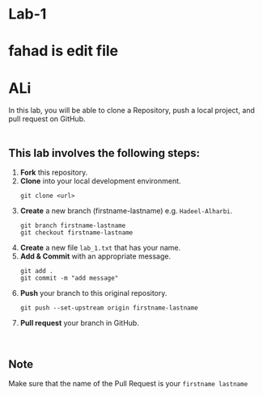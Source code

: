 # Lab-1
# fahad is edit file 
# ALi
In this lab, you will be able to clone a Repository, push a local project, and pull request on GitHub.<br/>
<br/>

## This lab involves the following steps:
1. **Fork** this repository.
2. **Clone** into your local development environment.
    ```console 
    git clone <url>
    ```
3. **Create** a new branch (firstname-lastname) e.g. `Hadeel-Alharbi`.
   ```console 
   git branch firstname-lastname
   git checkout firstname-lastname
   ```
4. **Create** a new file `lab_1.txt` that has your name.
5. **Add & Commit** with an appropriate message.
   ```console 
   git add .
   git commit -m "add message"
   ```
6. **Push** your branch to this original repository.
    ```console 
    git push --set-upstream origin firstname-lastname
    ```
7. **Pull request** your branch in GitHub.

<br/>

## Note
Make sure that the name of the Pull Request is your `firstname lastname`
